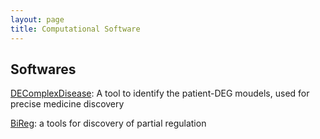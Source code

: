 ```yaml
---
layout: page
title: Computational Software
---
```


## Softwares
<div style="text-align:left">
<a href="http://www.github.io/menggf/DEComplexDisease">DEComplexDisease</a>: A tool to identify the patient-DEG moudels, used for precise medicine discovery 

<a href="http://www.github.io/menggf/bireg">BiReg</a>: a tools for discovery of partial regulation
</div>
